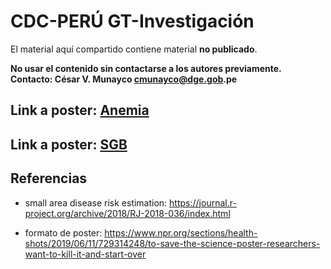 # CDC-PERÚ GT-Investigación

El material aquí compartido contiene material __no publicado__. 

__No usar el contenido sin contactarse a los autores previamente. Contacto: César V. Munayco cmunayco@dge.gob.pe__

## Link a poster: [Anemia](https://raw.githubusercontent.com/avallecam/cdcperu-gt_investigacion/master/poster%20estudio%20anemia%20final.jpg)

## Link a poster: [SGB](https://raw.githubusercontent.com/avallecam/cdcperu-gt_investigacion/master/20191120-poster-SGB-INSv3.jpg)

## Referencias

- small area disease risk estimation: https://journal.r-project.org/archive/2018/RJ-2018-036/index.html

- formato de poster: https://www.npr.org/sections/health-shots/2019/06/11/729314248/to-save-the-science-poster-researchers-want-to-kill-it-and-start-over

